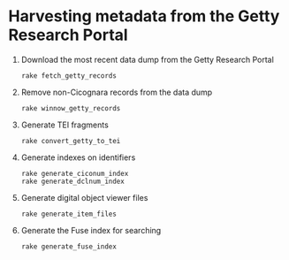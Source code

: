 # Harvesting metadata from the Getty Research Portal

1. Download the most recent data dump from the Getty Research Portal
   ```
   rake fetch_getty_records
   ```

2. Remove non-Cicognara records from the data dump
   ```
   rake winnow_getty_records
   ```

3. Generate TEI fragments
   ```
   rake convert_getty_to_tei
   ```

4. Generate indexes on identifiers
   ```
   rake generate_ciconum_index
   rake generate_dclnum_index
   ```

5. Generate digital object viewer files
   ```
   rake generate_item_files
   ```

6. Generate the Fuse index for searching
   ```
   rake generate_fuse_index
   ```
